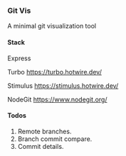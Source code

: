 ### Git Vis

A minimal git visualization tool

#### Stack

Express

Turbo https://turbo.hotwire.dev/

Stimulus https://stimulus.hotwire.dev/

NodeGit https://www.nodegit.org/

#### Todos

1. Remote branches.
2. Branch commit compare.
3. Commit details.
